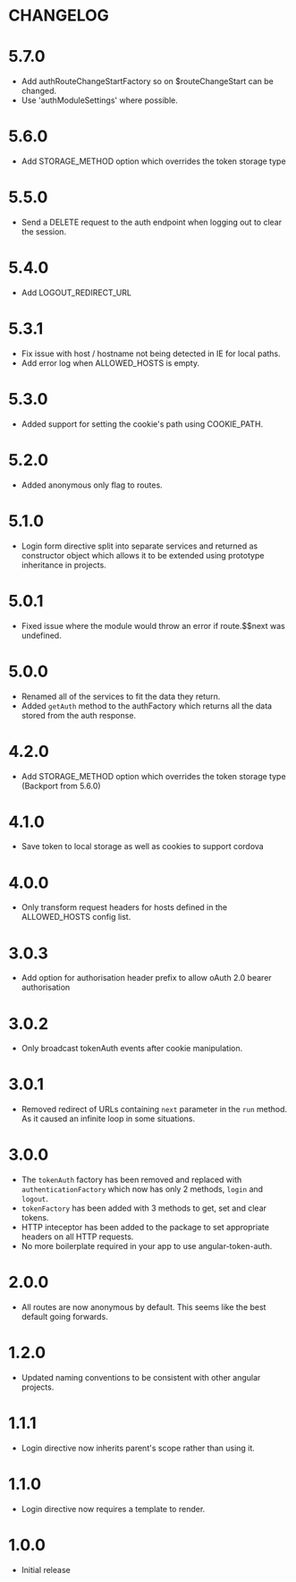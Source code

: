 # CHANGELOG

# 5.7.0

* Add authRouteChangeStartFactory so on $routeChangeStart can be changed.
* Use 'authModuleSettings' where possible.

# 5.6.0

* Add STORAGE_METHOD option which overrides the token storage type

# 5.5.0

* Send a DELETE request to the auth endpoint when logging out to clear the
  session.

# 5.4.0

* Add LOGOUT_REDIRECT_URL

# 5.3.1

* Fix issue with host / hostname not being detected in IE for local paths.
* Add error log when ALLOWED_HOSTS is empty.

# 5.3.0

* Added support for setting the cookie's path using COOKIE_PATH.

# 5.2.0

* Added anonymous only flag to routes.

# 5.1.0

* Login form directive split into separate services and returned as constructor
  object which allows it to be extended using prototype inheritance in projects.

# 5.0.1

* Fixed issue where the module would throw an error if route.$$next was undefined.

# 5.0.0

* Renamed all of the services to fit the data they return.
* Added `getAuth` method to the authFactory which returns all the data
  stored from the auth response.

# 4.2.0
* Add STORAGE_METHOD option which overrides the token storage type (Backport from 5.6.0)

# 4.1.0
* Save token to local storage as well as cookies to support cordova

# 4.0.0

* Only transform request headers for hosts defined in the ALLOWED_HOSTS
  config list.

# 3.0.3

* Add option for authorisation header prefix to allow oAuth 2.0 bearer authorisation

# 3.0.2

* Only broadcast tokenAuth events after cookie manipulation.

# 3.0.1

* Removed redirect of URLs containing `next` parameter in the `run` method. As
  it caused an infinite loop in some situations.

# 3.0.0

* The `tokenAuth` factory has been removed and replaced with
  `authenticationFactory` which now has only 2 methods, `login` and `logout`.
* `tokenFactory` has been added with 3 methods to get, set and clear tokens.
* HTTP inteceptor has been added to the package to set appropriate headers on
  all HTTP requests.
* No more boilerplate required in your app to use angular-token-auth.

# 2.0.0

* All routes are now anonymous by default. This seems like the best default
  going forwards.

# 1.2.0

* Updated naming conventions to be consistent with other angular projects.

# 1.1.1

* Login directive now inherits parent's scope rather than using it.

# 1.1.0

* Login directive now requires a template to render.

# 1.0.0

* Initial release
